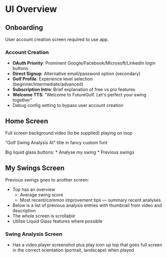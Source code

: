 
# UI Overview

## Onboarding

User account creation screen required to use app.

### Account Creation
- **OAuth Priority**: Prominent Google/Facebook/Microsoft/LinkedIn login buttons
- **Direct Signup**: Alternative email/password option (secondary)
- **Golf Profile**: Experience level selection (beginner/intermediate/advanced)
- **Subscription Intro**: Brief explanation of free vs pro features
- **Welcome TTS**: "Welcome to FutureGolf. Let's perfect your swing together"
- Debug config setting to bypass user account creation



## Home Screen

Full screen background video (to be supplied) playing on loop

“Golf Swing Analysis AI” title in fancy custom font

Big liquid glass buttons: 
    * Analyse my swing 
    * Previous swings



## My Swings Screen

Previous swings goes to another screen:

* Top has an overview
	* Average swing score
	* Most recent/common improvement tips — summary recent analyses
* Below is a list of previous analysis entries with thumbnail from video and description
* The whole screen is scrollable
* Utilise Liquid Glass features where possible

### Swing Analysis Screen

* Has a video player screenshot plus play icon up top that goes full screen in the correct orientation (portrait, landscape) when played



